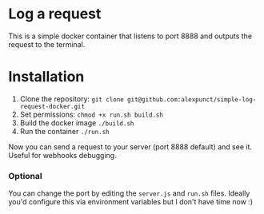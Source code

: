# Log a request

This is a simple docker container that listens to port 8888 and outputs the request to the terminal.

# Installation

1. Clone the repository: `git clone git@github.com:alexpunct/simple-log-request-docker.git`
2. Set permissions: `chmod +x run.sh build.sh`
3. Build the docker image `./build.sh`
4. Run the container `./run.sh`

Now you can send a request to your server (port 8888 default) and see it. Useful for webhooks debugging.

### Optional

You can change the port by editing the `server.js` and `run.sh` files. Ideally you'd configure this via environment variables but I don't have time now :)
